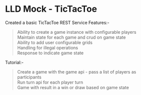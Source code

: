 # LLD Mock - TicTacToe

Created a basic TicTacToe REST Service
Features:-
>Ability to create a game instance with configurable players  
>Maintain state for each game and crud on game state  
>Ability to add user configurable grids  
>Handling for illegal operations  
>Response to indicate game state  


Tutorial:-
>Create a game with the game api - pass a list of players as participants  
>Run turn api for each player turn  
>Game with result in a win or draw based on game state  
